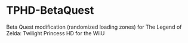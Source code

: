 # TPHD-BetaQuest
Beta Quest modification (randomized loading zones) for The Legend of Zelda: Twilight Princess HD for the WiiU
